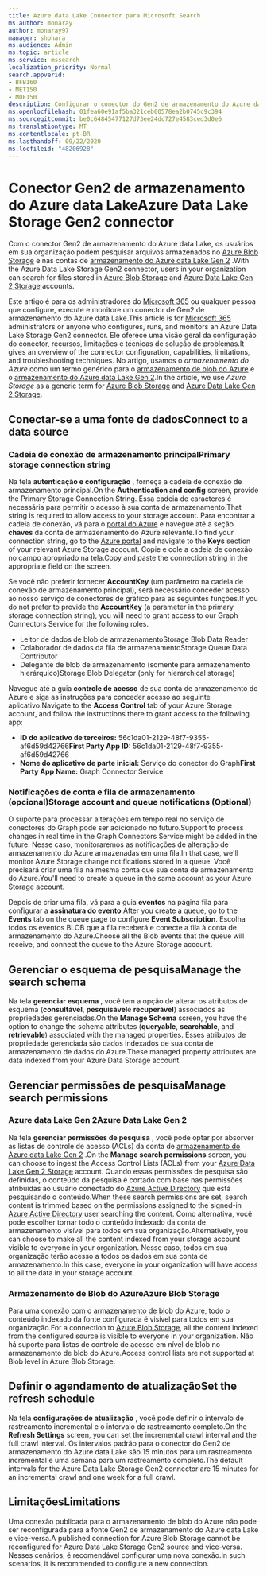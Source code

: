 ```yaml
---
title: Azure data Lake Connector para Microsoft Search
ms.author: monaray
author: monaray97
manager: shohara
ms.audience: Admin
ms.topic: article
ms.service: mssearch
localization_priority: Normal
search.appverid:
- BFB160
- MET150
- MOE150
description: Configurar o conector do Gen2 de armazenamento do Azure data Lake para o Microsoft Search
ms.openlocfilehash: 01fea60e91af5ba321ceb00578ea2b0745c9c394
ms.sourcegitcommit: be0c64845477127d73ee24dc727e4583ced3d0e6
ms.translationtype: MT
ms.contentlocale: pt-BR
ms.lasthandoff: 09/22/2020
ms.locfileid: "48206928"
---
```

# <a name="azure-data-lake-storage-gen2-connector"></a><span data-ttu-id="6cc0a-103">Conector Gen2 de armazenamento do Azure data Lake</span><span class="sxs-lookup"><span data-stu-id="6cc0a-103">Azure Data Lake Storage Gen2 connector</span></span>

<span data-ttu-id="6cc0a-104">Com o conector Gen2 de armazenamento do Azure data Lake, os usuários em sua organização podem pesquisar arquivos armazenados no [Azure Blob Storage](https://docs.microsoft.com/azure/storage/blobs/storage-blobs-introduction) e nas contas de [armazenamento do Azure data Lake Gen 2](https://docs.microsoft.com/azure/storage/blobs/data-lake-storage-introduction) .</span><span class="sxs-lookup"><span data-stu-id="6cc0a-104">With the Azure Data Lake Storage Gen2 connector, users in your organization can search for files stored in [Azure Blob Storage](https://docs.microsoft.com/azure/storage/blobs/storage-blobs-introduction) and [Azure Data Lake Gen 2 Storage](https://docs.microsoft.com/azure/storage/blobs/data-lake-storage-introduction) accounts.</span></span>

<span data-ttu-id="6cc0a-105">Este artigo é para os administradores do [Microsoft 365](https://www.microsoft.com/microsoft-365) ou qualquer pessoa que configure, execute e monitore um conector de Gen2 de armazenamento do Azure data Lake.</span><span class="sxs-lookup"><span data-stu-id="6cc0a-105">This article is for [Microsoft 365](https://www.microsoft.com/microsoft-365) administrators or anyone who configures, runs, and monitors an Azure Data Lake Storage Gen2 connector.</span></span> <span data-ttu-id="6cc0a-106">Ele oferece uma visão geral da configuração do conector, recursos, limitações e técnicas de solução de problemas.</span><span class="sxs-lookup"><span data-stu-id="6cc0a-106">It gives an overview of the connector configuration, capabilities, limitations, and troubleshooting techniques.</span></span> <span data-ttu-id="6cc0a-107">No artigo, usamos o *armazenamento do Azure* como um termo genérico para o [armazenamento de blob do Azure](https://docs.microsoft.com/azure/storage/blobs/storage-blobs-introduction) e o [armazenamento do Azure data Lake Gen 2](https://docs.microsoft.com/azure/storage/blobs/data-lake-storage-introduction).</span><span class="sxs-lookup"><span data-stu-id="6cc0a-107">In the article, we use *Azure Storage* as a generic term for [Azure Blob Storage](https://docs.microsoft.com/azure/storage/blobs/storage-blobs-introduction) and [Azure Data Lake Gen 2 Storage](https://docs.microsoft.com/azure/storage/blobs/data-lake-storage-introduction).</span></span>

## <a name="connect-to-a-data-source"></a><span data-ttu-id="6cc0a-108">Conectar-se a uma fonte de dados</span><span class="sxs-lookup"><span data-stu-id="6cc0a-108">Connect to a data source</span></span>
### <a name="primary-storage-connection-string"></a><span data-ttu-id="6cc0a-109">Cadeia de conexão de armazenamento principal</span><span class="sxs-lookup"><span data-stu-id="6cc0a-109">Primary storage connection string</span></span> 
<span data-ttu-id="6cc0a-110">Na tela **autenticação e configuração** , forneça a cadeia de conexão de armazenamento principal.</span><span class="sxs-lookup"><span data-stu-id="6cc0a-110">On the **Authentication and config** screen, provide the Primary Storage Connection String.</span></span> <span data-ttu-id="6cc0a-111">Essa cadeia de caracteres é necessária para permitir o acesso à sua conta de armazenamento.</span><span class="sxs-lookup"><span data-stu-id="6cc0a-111">That string is required to allow access to your storage account.</span></span> <span data-ttu-id="6cc0a-112">Para encontrar a cadeia de conexão, vá para o [portal do Azure](https://ms.portal.azure.com/#home) e navegue até a seção **chaves** da conta de armazenamento do Azure relevante.</span><span class="sxs-lookup"><span data-stu-id="6cc0a-112">To find your connection string, go to the [Azure portal](https://ms.portal.azure.com/#home) and navigate to the **Keys** section of your relevant Azure Storage account.</span></span> <span data-ttu-id="6cc0a-113">Copie e cole a cadeia de conexão no campo apropriado na tela.</span><span class="sxs-lookup"><span data-stu-id="6cc0a-113">Copy and paste the connection string in the appropriate field on the screen.</span></span>

<span data-ttu-id="6cc0a-114">Se você não preferir fornecer **AccountKey** (um parâmetro na cadeia de conexão de armazenamento principal), será necessário conceder acesso ao nosso serviço de conectores de gráfico para as seguintes funções.</span><span class="sxs-lookup"><span data-stu-id="6cc0a-114">If you do not prefer to provide the **AccountKey** (a parameter in the primary storage connection string), you will need to grant access to our Graph Connectors Service for the following roles.</span></span> 
* <span data-ttu-id="6cc0a-115">Leitor de dados de blob de armazenamento</span><span class="sxs-lookup"><span data-stu-id="6cc0a-115">Storage Blob Data Reader</span></span>
* <span data-ttu-id="6cc0a-116">Colaborador de dados da fila de armazenamento</span><span class="sxs-lookup"><span data-stu-id="6cc0a-116">Storage Queue Data Contributor</span></span>
* <span data-ttu-id="6cc0a-117">Delegante de blob de armazenamento (somente para armazenamento hierárquico)</span><span class="sxs-lookup"><span data-stu-id="6cc0a-117">Storage Blob Delegator (only for hierarchical storage)</span></span>

<span data-ttu-id="6cc0a-118">Navegue até a guia **controle de acesso** de sua conta de armazenamento do Azure e siga as instruções para conceder acesso ao seguinte aplicativo:</span><span class="sxs-lookup"><span data-stu-id="6cc0a-118">Navigate to the **Access Control** tab of your Azure Storage account, and follow the instructions there to grant access to the following app:</span></span>
* <span data-ttu-id="6cc0a-119">**ID do aplicativo de terceiros:** 56c1da01-2129-48f7-9355-af6d59d42766</span><span class="sxs-lookup"><span data-stu-id="6cc0a-119">**First Party App ID:** 56c1da01-2129-48f7-9355-af6d59d42766</span></span>
* <span data-ttu-id="6cc0a-120">**Nome do aplicativo de parte inicial:** Serviço do conector do Graph</span><span class="sxs-lookup"><span data-stu-id="6cc0a-120">**First Party App Name:** Graph Connector Service</span></span>

### <a name="storage-account-and-queue-notifications-optional"></a><span data-ttu-id="6cc0a-121">Notificações de conta e fila de armazenamento (opcional)</span><span class="sxs-lookup"><span data-stu-id="6cc0a-121">Storage account and queue notifications (Optional)</span></span>
<span data-ttu-id="6cc0a-122">O suporte para processar alterações em tempo real no serviço de conectores do Graph pode ser adicionado no futuro.</span><span class="sxs-lookup"><span data-stu-id="6cc0a-122">Support to process changes in real time in the Graph Connectors Service might be added in the future.</span></span> <span data-ttu-id="6cc0a-123">Nesse caso, monitoraremos as notificações de alteração de armazenamento do Azure armazenadas em uma fila.</span><span class="sxs-lookup"><span data-stu-id="6cc0a-123">In that case, we'll monitor Azure Storage change notifications stored in a queue.</span></span> <span data-ttu-id="6cc0a-124">Você precisará criar uma fila na mesma conta que sua conta de armazenamento do Azure.</span><span class="sxs-lookup"><span data-stu-id="6cc0a-124">You'll need to create a queue in the same account as your Azure Storage account.</span></span>

<span data-ttu-id="6cc0a-125">Depois de criar uma fila, vá para a guia **eventos** na página fila para configurar a **assinatura do evento**.</span><span class="sxs-lookup"><span data-stu-id="6cc0a-125">After you create a queue, go to the **Events** tab on the queue page to configure **Event Subscription**.</span></span> <span data-ttu-id="6cc0a-126">Escolha todos os eventos BLOB que a fila receberá e conecte a fila à conta de armazenamento do Azure.</span><span class="sxs-lookup"><span data-stu-id="6cc0a-126">Choose all the Blob events that the queue will receive, and connect the queue to the Azure Storage account.</span></span>

## <a name="manage-the-search-schema"></a><span data-ttu-id="6cc0a-127">Gerenciar o esquema de pesquisa</span><span class="sxs-lookup"><span data-stu-id="6cc0a-127">Manage the search schema</span></span>
<span data-ttu-id="6cc0a-128">Na tela **gerenciar esquema** , você tem a opção de alterar os atributos de esquema (**consultável**, **pesquisável**e **recuperável**) associados às propriedades gerenciadas.</span><span class="sxs-lookup"><span data-stu-id="6cc0a-128">On the **Manage Schema** screen, you have the option to change the schema attributes (**queryable**, **searchable**, and **retrievable**) associated with the managed properties.</span></span> <span data-ttu-id="6cc0a-129">Esses atributos de propriedade gerenciada são dados indexados de sua conta de armazenamento de dados do Azure.</span><span class="sxs-lookup"><span data-stu-id="6cc0a-129">These managed property attributes are data indexed from your Azure Data Storage account.</span></span>

## <a name="manage-search-permissions"></a><span data-ttu-id="6cc0a-130">Gerenciar permissões de pesquisa</span><span class="sxs-lookup"><span data-stu-id="6cc0a-130">Manage search permissions</span></span>
### <a name="azure-data-lake-gen-2"></a><span data-ttu-id="6cc0a-131">Azure data Lake Gen 2</span><span class="sxs-lookup"><span data-stu-id="6cc0a-131">Azure Data Lake Gen 2</span></span>
<span data-ttu-id="6cc0a-132">Na tela **gerenciar permissões de pesquisa** , você pode optar por absorver as listas de controle de acesso (ACLs) da conta de [armazenamento do Azure data Lake Gen 2](https://docs.microsoft.com/azure/storage/blobs/data-lake-storage-introduction) .</span><span class="sxs-lookup"><span data-stu-id="6cc0a-132">On the **Manage search permissions** screen, you can choose to ingest the Access Control Lists (ACLs) from your [Azure Data Lake Gen 2 Storage](https://docs.microsoft.com/azure/storage/blobs/data-lake-storage-introduction) account.</span></span> <span data-ttu-id="6cc0a-133">Quando essas permissões de pesquisa são definidas, o conteúdo da pesquisa é cortado com base nas permissões atribuídas ao usuário conectado do [Azure Active Directory](https://docs.microsoft.com/azure/active-directory/) que está pesquisando o conteúdo.</span><span class="sxs-lookup"><span data-stu-id="6cc0a-133">When these search permissions are set, search content is trimmed based on the permissions assigned to the signed-in [Azure Active Directory](https://docs.microsoft.com/azure/active-directory/) user searching the content.</span></span> <span data-ttu-id="6cc0a-134">Como alternativa, você pode escolher tornar todo o conteúdo indexado da conta de armazenamento visível para todos em sua organização.</span><span class="sxs-lookup"><span data-stu-id="6cc0a-134">Alternatively, you can choose to make all the content indexed from your storage account visible to everyone in your organization.</span></span> <span data-ttu-id="6cc0a-135">Nesse caso, todos em sua organização terão acesso a todos os dados em sua conta de armazenamento.</span><span class="sxs-lookup"><span data-stu-id="6cc0a-135">In this case, everyone in your organization will have access to all the data in your storage account.</span></span>

### <a name="azure-blob-storage"></a><span data-ttu-id="6cc0a-136">Armazenamento de Blob do Azure</span><span class="sxs-lookup"><span data-stu-id="6cc0a-136">Azure Blob Storage</span></span>
<span data-ttu-id="6cc0a-137">Para uma conexão com o [armazenamento de blob do Azure](https://docs.microsoft.com/azure/storage/blobs/storage-blobs-introduction), todo o conteúdo indexado da fonte configurada é visível para todos em sua organização.</span><span class="sxs-lookup"><span data-stu-id="6cc0a-137">For a connection to [Azure Blob Storage](https://docs.microsoft.com/azure/storage/blobs/storage-blobs-introduction), all the content indexed from the configured source is visible to everyone in your organization.</span></span> <span data-ttu-id="6cc0a-138">Não há suporte para listas de controle de acesso em nível de blob no armazenamento de blob do Azure.</span><span class="sxs-lookup"><span data-stu-id="6cc0a-138">Access control lists are not supported at Blob level in Azure Blob Storage.</span></span>

## <a name="set-the-refresh-schedule"></a><span data-ttu-id="6cc0a-139">Definir o agendamento de atualização</span><span class="sxs-lookup"><span data-stu-id="6cc0a-139">Set the refresh schedule</span></span>
<span data-ttu-id="6cc0a-140">Na tela **configurações de atualização** , você pode definir o intervalo de rastreamento incremental e o intervalo de rastreamento completo.</span><span class="sxs-lookup"><span data-stu-id="6cc0a-140">On the **Refresh Settings** screen, you can set the incremental crawl interval and the full crawl interval.</span></span> <span data-ttu-id="6cc0a-141">Os intervalos padrão para o conector do Gen2 de armazenamento do Azure data Lake são 15 minutos para um rastreamento incremental e uma semana para um rastreamento completo.</span><span class="sxs-lookup"><span data-stu-id="6cc0a-141">The default intervals for the Azure Data Lake Storage Gen2 connector are 15 minutes for an incremental crawl and one week for a full crawl.</span></span>

## <a name="limitations"></a><span data-ttu-id="6cc0a-142">Limitações</span><span class="sxs-lookup"><span data-stu-id="6cc0a-142">Limitations</span></span>
<span data-ttu-id="6cc0a-143">Uma conexão publicada para o armazenamento de blob do Azure não pode ser reconfigurada para a fonte Gen2 de armazenamento do Azure data Lake e vice-versa.</span><span class="sxs-lookup"><span data-stu-id="6cc0a-143">A published connection for Azure Blob Storage cannot be reconfigured for Azure Data Lake Storage Gen2 source and vice-versa.</span></span> <span data-ttu-id="6cc0a-144">Nesses cenários, é recomendável configurar uma nova conexão.</span><span class="sxs-lookup"><span data-stu-id="6cc0a-144">In such scenarios, it is recommended to configure a new connection.</span></span>

